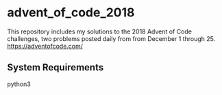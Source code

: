 # advent_of_code_2018
This repository includes my solutions to the 2018 Advent of Code challenges, two problems posted daily from from December 1 through 25. https://adventofcode.com/

## System Requirements
python3
